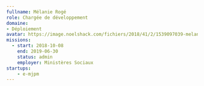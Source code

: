 ```yaml
---
fullname: Mélanie Rogé
role: Chargée de développement
domaine:
- Déploiement
avatar: https://image.noelshack.com/fichiers/2018/41/2/1539097039-melanie.jpeg
missions:
  - start: 2018-10-08
    end: 2019-06-30
    status: admin
    employer: Ministères Sociaux
startups:
    - e-mjpm
---
```

